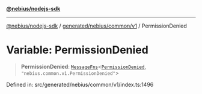 [**@nebius/nodejs-sdk**](../../../../../README.md)

***

[@nebius/nodejs-sdk](../../../../../README.md) / [generated/nebius/common/v1](../README.md) / PermissionDenied

# Variable: PermissionDenied

> **PermissionDenied**: [`MessageFns`](../../../../../runtime/protos/core/interfaces/MessageFns.md)\<[`PermissionDenied`](../interfaces/PermissionDenied.md), `"nebius.common.v1.PermissionDenied"`\>

Defined in: src/generated/nebius/common/v1/index.ts:1496

